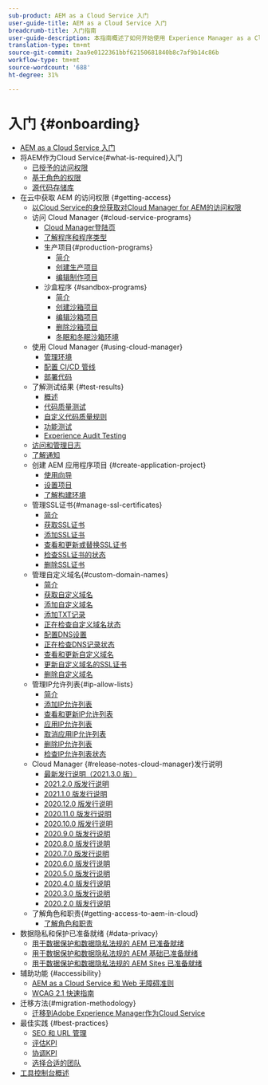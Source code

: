 ```yaml
---
sub-product: AEM as a Cloud Service 入门
user-guide-title: AEM as a Cloud Service 入门
breadcrumb-title: 入门指南
user-guide-description: 本指南概述了如何开始使用 Experience Manager as a Cloud Service，包括如何获取访问权限和重要的数据保护信息。
translation-type: tm+mt
source-git-commit: 2aa9e0122361bbf62150681840b8c7af9b14c86b
workflow-type: tm+mt
source-wordcount: '688'
ht-degree: 31%

---
```



# 入门 {#onboarding}

+ [AEM as a Cloud Service 入门](/help/onboarding/home.md)
+ 将AEM作为Cloud Service{#what-is-required}入门
   + [已授予的访问权限](what-is-required/access-rights-granted.md)
   + [基于角色的权限](what-is-required/role-based-permissions.md)
   + [源代码存储库](what-is-required/source-code-repository.md)
+ 在云中获取 AEM 的访问权限 {#getting-access}
   + [以Cloud Service的身份获取对Cloud Manager for AEM的访问权限](getting-access-to-aem-in-cloud/navigation.md)
   + 访问 Cloud Manager {#cloud-service-programs}
      + [Cloud Manager登陆页](getting-access-to-aem-in-cloud/first-time-login.md)
      + [了解程序和程序类型](getting-access-to-aem-in-cloud/understand-program-types.md)
      + 生产项目{#production-programs}
         + [简介](/help/onboarding/getting-access-to-aem-in-cloud/introduction-production-programs.md)
         + [创建生产项目](getting-access-to-aem-in-cloud/creating-production-program.md)
         + [编辑制作项目](/help/onboarding/getting-access-to-aem-in-cloud/editing-production-program.md)
      + 沙盒程序 {#sandbox-programs}
         + [简介](getting-access-to-aem-in-cloud/introduction-sandbox-programs.md)
         + [创建沙箱项目](getting-access-to-aem-in-cloud/creating-sandbox-program.md)
         + [编辑沙箱项目](/help/onboarding/getting-access-to-aem-in-cloud/editing-sandbox-program.md)
         + [删除沙箱项目](getting-access-to-aem-in-cloud/deleting-sandbox-program.md)
         + [冬眠和冬眠沙箱环境](/help/onboarding/getting-access-to-aem-in-cloud/hibernating-de-hibernating-sandbox-environments.md)
   + 使用 Cloud Manager {#using-cloud-manager}
      + [管理环境](https://experienceleague.adobe.com/docs/experience-manager-cloud-service/implementing/using-cloud-manager/manage-environments.html)
      + [配置 CI/CD 管线](https://experienceleague.adobe.com/docs/experience-manager-cloud-service/implementing/using-cloud-manager/configure-pipeline.html)
      + [部署代码](https://experienceleague.adobe.com/docs/experience-manager-cloud-service/implementing/using-cloud-manager/deploy-code.html)
   + 了解测试结果 {#test-results}
      + [概述](https://experienceleague.adobe.com/docs/experience-manager-cloud-service/implementing/using-cloud-manager/test-results/overview-test-results.html)
      + [代码质量测试](https://experienceleague.adobe.com/docs/experience-manager-cloud-service/implementing/using-cloud-manager/test-results/code-quality-testing.html)
      + [自定义代码质量规则](https://experienceleague.adobe.com/docs/experience-manager-cloud-service/implementing/using-cloud-manager/test-results/custom-code-quality-rules.html)
      + [功能测试](https://experienceleague.adobe.com/docs/experience-manager-cloud-service/implementing/using-cloud-manager/test-results/functional-testing.html)
      + [Experience Audit Testing](https://experienceleague.adobe.com/docs/experience-manager-cloud-service/implementing/using-cloud-manager/test-results/experience-audit-testing.html)
   + [访问和管理日志](https://experienceleague.adobe.com/docs/experience-manager-cloud-service/implementing/using-cloud-manager/manage-logs.html)
   + [了解通知](https://experienceleague.adobe.com/docs/experience-manager-cloud-service/implementing/using-cloud-manager/notifications.html)
   + 创建 AEM 应用程序项目 {#create-application-project}
      + [使用向导](getting-access-to-aem-in-cloud/using-the-wizard.md)
      + [设置项目](getting-access-to-aem-in-cloud/setting-up-project.md)
      + [了解构建环境](getting-access-to-aem-in-cloud/build-environment-details.md)
   + 管理SSL证书{#manage-ssl-certificates}
      + [简介](https://experienceleague.adobe.com/docs/experience-manager-cloud-service/implementing/using-cloud-manager/manage-ssl-certificates/introduction.html)
      + [获取SSL证书](https://experienceleague.adobe.com/docs/experience-manager-cloud-service/implementing/using-cloud-manager/manage-ssl-certificates/get-ssl-certificate.html)
      + [添加SSL证书](https://experienceleague.adobe.com/docs/experience-manager-cloud-service/implementing/using-cloud-manager/manage-ssl-certificates/add-ssl-certificate.html)
      + [查看和更新或替换SSL证书](https://experienceleague.adobe.com/docs/experience-manager-cloud-service/implementing/using-cloud-manager/manage-ssl-certificates/view-update-replace-ssl-certificate.html)
      + [检查SSL证书的状态](https://experienceleague.adobe.com/docs/experience-manager-cloud-service/implementing/using-cloud-manager/manage-ssl-certificates/check-status-ssl-certificate.html)
      + [删除SSL证书](https://experienceleague.adobe.com/docs/experience-manager-cloud-service/implementing/using-cloud-manager/manage-ssl-certificates/delete-ssl-certificate.html)
   + 管理自定义域名{#custom-domain-names}
      + [简介](https://experienceleague.adobe.com/docs/experience-manager-cloud-service/implementing/using-cloud-manager/custom-domain-names/introduction.html)
      + [获取自定义域名](https://experienceleague.adobe.com/docs/experience-manager-cloud-service/implementing/using-cloud-manager/custom-domain-names/get-custom-domain-name.html)
      + [添加自定义域名](https://experienceleague.adobe.com/docs/experience-manager-cloud-service/implementing/using-cloud-manager/custom-domain-names/add-custom-domain-name.html)
      + [添加TXT记录](https://experienceleague.adobe.com/docs/experience-manager-cloud-service/implementing/using-cloud-manager/custom-domain-names/add-text-record.html)
      + [正在检查自定义域名状态](https://experienceleague.adobe.com/docs/experience-manager-cloud-service/implementing/using-cloud-manager/custom-domain-names/check-domain-name-status.html)
      + [配置DNS设置](https://experienceleague.adobe.com/docs/experience-manager-cloud-service/implementing/using-cloud-manager/custom-domain-names/configure-dns-settings.html)
      + [正在检查DNS记录状态](https://experienceleague.adobe.com/docs/experience-manager-cloud-service/implementing/using-cloud-manager/custom-domain-names/check-dns-record-status.html)
      + [查看和更新自定义域名](https://experienceleague.adobe.com/docs/experience-manager-cloud-service/implementing/using-cloud-manager/custom-domain-names/view-update-replace-custom-domain-name.html)
      + [更新自定义域名的SSL证书](https://experienceleague.adobe.com/docs/experience-manager-cloud-service/implementing/using-cloud-manager/custom-domain-names/update-cdn-ssl-certificate.html)
      + [删除自定义域名](https://experienceleague.adobe.com/docs/experience-manager-cloud-service/implementing/using-cloud-manager/custom-domain-names/delete-custom-domain-name.html)
   + 管理IP允许列表{#ip-allow-lists}
      + [简介](https://experienceleague.adobe.com/docs/experience-manager-cloud-service/implementing/using-cloud-manager/ip-allow-lists/introduction.html)
      + [添加IP允许列表](https://experienceleague.adobe.com/docs/experience-manager-cloud-service/implementing/using-cloud-manager/ip-allow-lists/add-ip-allow-lists.html)
      + [查看和更新IP允许列表](https://experienceleague.adobe.com/docs/experience-manager-cloud-service/implementing/using-cloud-manager/ip-allow-lists/view-update-ip-allow-list.html)
      + [应用IP允许列表](https://experienceleague.adobe.com/docs/experience-manager-cloud-service/implementing/using-cloud-manager/ip-allow-lists/apply-allow-list.html)
      + [取消应用IP允许列表](https://experienceleague.adobe.com/docs/experience-manager-cloud-service/implementing/using-cloud-manager/ip-allow-lists/unapply-ip-allow-list.html)
      + [删除IP允许列表](https://experienceleague.adobe.com/docs/experience-manager-cloud-service/implementing/using-cloud-manager/ip-allow-lists/delete-ip-allow-list.html)
      + [检查IP允许列表状态](https://experienceleague.adobe.com/docs/experience-manager-cloud-service/implementing/using-cloud-manager/ip-allow-lists/check-ip-allow-list-status.html)
   + Cloud Manager {#release-notes-cloud-manager}发行说明
      + [最新发行说明（2021.3.0 版）](/help/onboarding/release-notes-cloud-manager/release-notes-cm-current.md)
      + [2021.2.0 版发行说明](/help/onboarding/release-notes-cloud-manager/release-notes-cm-2021-2-0.md)
      + [2021.1.0 版发行说明](/help/onboarding/release-notes-cloud-manager/release-notes-cm-2021-1-0.md)
      + [2020.12.0 版发行说明](/help/onboarding/release-notes-cloud-manager/release-notes-cm-2020-12-0.md)
      + [2020.11.0 版发行说明](/help/onboarding/release-notes-cloud-manager/release-notes-cm-2020-11-0.md)
      + [2020.10.0 版发行说明](/help/onboarding/release-notes-cloud-manager/release-notes-cm-2020-10-0.md)
      + [2020.9.0 版发行说明](/help/onboarding/release-notes-cloud-manager/release-notes-cm-2020-9-0.md)
      + [2020.8.0 版发行说明](/help/onboarding/release-notes-cloud-manager/release-notes-cm-2020-8-0.md)
      + [2020.7.0 版发行说明](/help/onboarding/release-notes-cloud-manager/release-notes-cm-2020-7-0.md)
      + [2020.6.0 版发行说明](/help/onboarding/release-notes-cloud-manager/release-notes-cm-2020-6-0.md)
      + [2020.5.0 版发行说明](/help/onboarding/release-notes-cloud-manager/release-notes-cm-2020-5-0.md)
      + [2020.4.0 版发行说明](/help/onboarding/release-notes-cloud-manager/release-notes-cm-2020-4-0.md)
      + [2020.3.0 版发行说明](/help/onboarding/release-notes-cloud-manager/release-notes-cm-2020-3-0.md)
      + [2020.2.0 版发行说明](/help/onboarding/release-notes-cloud-manager/release-notes-cm-2020-2-0.md)
   + 了解角色和职责{#getting-access-to-aem-in-cloud}
      + [了解角色和职责](getting-access-to-aem-in-cloud/roles-responsibilities.md)
+ 数据隐私和保护已准备就绪 {#data-privacy}
   + [用于数据保护和数据隐私法规的 AEM 已准备就绪](data-privacy-and-protection-readiness/aem-readiness.md)
   + [用于数据保护和数据隐私法规的 AEM 基础已准备就绪](data-privacy-and-protection-readiness/foundation-readiness.md)
   + [用于数据保护和数据隐私法规的 AEM Sites 已准备就绪](data-privacy-and-protection-readiness/sites-readiness.md)
+ 辅助功能 {#accessibility}
   + [AEM as a Cloud Service 和 Web 无障碍准则](accessibility/web-accessibility.md)
   + [WCAG 2.1 快速指南](accessibility/quick-guide-wcag.md)
+ 迁移方法{#migration-methodology}
   + [迁移到Adobe Experience Manager作为Cloud Service](migration-methodology/getting-started.md)
+ 最佳实践 {#best-practices}
   + [SEO 和 URL 管理](best-practices/seo-and-url-management.md)
   + [评估KPI](best-practices/assessing-kpis.md)
   + [协调KPI](best-practices/aligning-kpis.md)
   + [选择合适的团队](best-practices/choose-right-team.md)
+ [工具控制台概述](tools-consoles.md)
